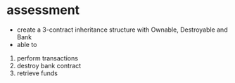 # assessment
- create a 3-contract inheritance structure with Ownable, Destroyable and Bank
- able to
1. perform transactions
2. destroy bank contract
3. retrieve funds 

